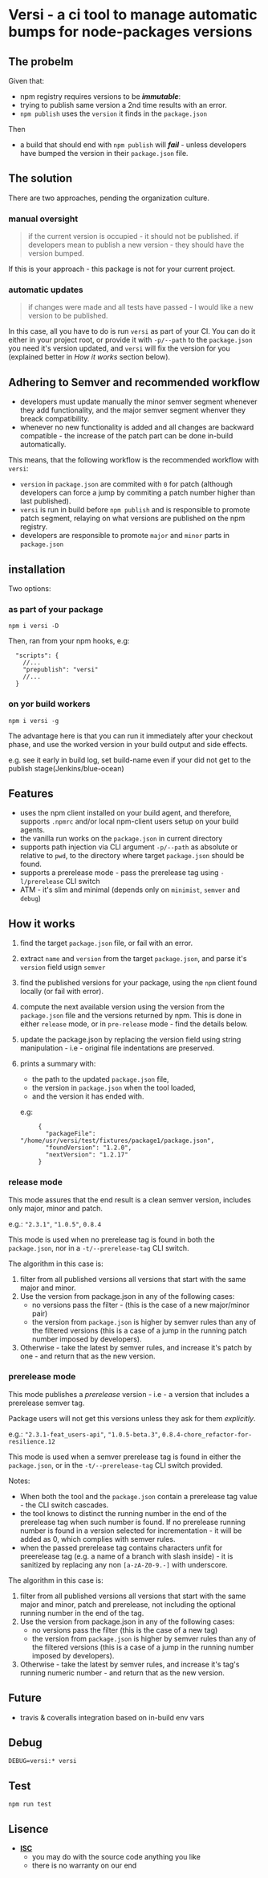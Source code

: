 # Versi - a ci tool to manage automatic bumps for node-packages versions

## The probelm
Given that:
- npm registry requires versions to be ***immutable***:
- trying to publish same version a 2nd time results with an error.
- `npm publish` uses the `version` it finds in the `package.json`

Then
- a build that should end with `npm publish` will ***fail*** - unless developers have bumped the version in their `package.json` file.

## The solution

There are two approaches, pending the organization culture.

### manual oversight
 > if the current version is occupied - it should not be published.
 > if developers mean to publish a new version - they should have the version bumped.

If this is your approach - this package is not for your current project.

### automatic updates
 > if changes were made and all tests have passed - I would like a new version to be published.

In this case, all you have to do is run `versi` as part of your CI.
You can do it either in your project root, or provide it with `-p/--path` to the `package.json` you need it's version updated, and `versi` will fix the version for you (explained better in *How it works* section below).

## Adhering to Semver and recommended workflow
 - developers must update manually the minor semver segment whenever they add functionality, and the major semver segment whenver they breack compatibility.
 - whenever no new functionality is added and all changes are backward compatible - the increase of the patch part can be done in-build automatically.

This means, that the following workflow is the recommended workflow with `versi`:
 - `version` in `package.json` are commited with `0` for patch (although developers can force a jump by commiting a patch number higher than last published).
 - `versi` is run in build before `npm publish` and is responsible to promote patch segment, relaying on what versions are published on the npm registry.
 - developers are responsible to promote `major` and `minor` parts in `package.json`

## installation

Two options:

### as part of your package

```
npm i versi -D
```

Then, ran from your npm hooks, e.g:

```
  "scripts": {
    //...
    "prepublish": "versi"
    //...
  }
```

### on yor build workers

```
npm i versi -g
```

The advantage here is that you can run it immediately after your checkout phase, and use the worked version in your build output and side effects.

e.g. see it early in build log, set build-name even if your did not get to the publish stage(Jenkins/blue-ocean)

## Features
- uses the npm client installed on your build agent, and therefore, supports `.npmrc` and/or local npm-client users setup on your build agents.
- the vanilla run works on the `package.json` in current directory
- supports path injection via CLI argument `-p/--path` as absolute or relative to `pwd`, to the directory where target  `package.json` should be found.
- supports a prerelease mode - pass the prerelease tag using `-l/prerelease` CLI switch
- ATM - it's slim and minimal (depends only on `minimist`, `semver` and `debug`)

## How it works
1. find the target `package.json` file, or fail with an error.
2. extract `name` and `version` from the target `package.json`, and parse it's `version` field usign `semver`
3. find the published versions for your package, using the `npm` client found locally (or fail with error).
4. compute the next available version using the version from the `package.json` file and the versions returned by npm.
   This is done in either `release` mode, or in `pre-release` mode - find the details below.
5. update the package.json by replacing the version field using string manipulation - i.e - original file indentations are preserved.
6. prints a summary with:
   - the path to the updated `package.json` file,
   - the version in `package.json` when the tool loaded,
   - and the version it has ended with.

   e.g:
    ```
         {
           "packageFile": "/home/usr/versi/test/fixtures/package1/package.json",
           "foundVersion": "1.2.0",
           "nextVersion": "1.2.17"
         }
    ```

### release mode
This mode assures that the end result is a clean semver version, includes only major, minor and patch.

e.g.: `"2.3.1"`, `"1.0.5"`, `0.8.4`

This mode is used when no prerelease tag is found in both the `package.json`, nor in a `-t/--prerelease-tag` CLI switch.

The algorithm in this case is:
 1. filter from all published versions all versions that start with the same major and minor.
 2. Use the version from package.json in any of the following cases:
    - no versions pass the filter - (this is the case of a new major/minor pair)
    - the version from `package.json` is higher by semver rules than any of the filtered versions
      (this is a case of a jump in the running patch number imposed by developers).
 3. Otherwise - take the latest by semver rules, and increase it's patch by one - and return that as the new version.

### prerelease mode
This mode publishes a *prerelease* version - i.e - a version that includes a prerelease semver tag.

Package users will not get this versions unless they ask for them _*explicitly*_.

e.g.: `"2.3.1-feat_users-api"`, `"1.0.5-beta.3"`, `0.8.4-chore_refactor-for-resilience.12`

This mode is used when a semver prerelease tag is found in either the `package.json`, or in the `-t/--prerelease-tag` CLI switch provided.

Notes:
 - When both the tool and the `package.json` contain a prerelease tag value - the CLI switch cascades.
 - the tool knows to distinct the running number in the end of the prerelease tag when such number is found.
   If no prerelease running number is found in a version selected for incrementation - it will be added as 0, which complies with semver rules.
 - when the passed prerelease tag contains characters unfit for preerelease tag (e.g. a name of a branch with slash inside) - it is sanitized by replacing any non `[a-zA-Z0-9.-]` with underscore.

The algorithm in this case is:
 1. filter from all published versions all versions that start with the same major and minor, patch and prerelease, not including the optional running number in the end of the tag.
 2. Use the version from package.json in any of the following cases:
    - no versions pass the filter (this is the case of a new tag)
    - the version from `package.json` is higher by semver rules than any of the filtered versions
      (this is a case of a jump in the running number imposed by developers).
 3. Otherwise - take the latest by semver rules, and increase it's tag's running numeric number - and return that as the new version.

## Future
- travis & coveralls integration based on in-build env vars

## Debug
```
DEBUG=versi:* versi
```

## Test
```
npm run test
```

## Lisence
- [**ISC**](https://choosealicense.com/licenses/isc/)
   - you may do with the source code anything you like
   - there is no warranty on our end
